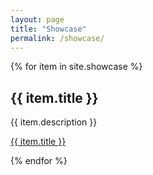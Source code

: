 ```yaml
---
layout: page
title: "Showcase"
permalink: /showcase/
---
```


<div class="row">
{% for item in site.showcase %}
<div class="col-lg-4">
<h2>{{ item.title }}</h2>
<p>{{ item.description }}</p>
<p><a href="{{ item.url }}">{{ item.title }}</a></p>
</div>
{% endfor %}
</div>
